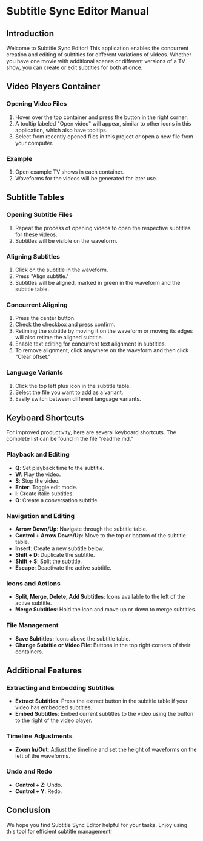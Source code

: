 # Subtitle Sync Editor Manual

## Introduction

Welcome to Subtitle Sync Editor! This application enables the concurrent creation and editing of subtitles for different variations of videos. Whether you have one movie with additional scenes or different versions of a TV show, you can create or edit subtitles for both at once.

## Video Players Container

### Opening Video Files

1. Hover over the top container and press the button in the right corner.
2. A tooltip labeled "Open video" will appear, similar to other icons in this application, which also have tooltips.
3. Select from recently opened files in this project or open a new file from your computer.

### Example

1. Open example TV shows in each container.
2. Waveforms for the videos will be generated for later use.

## Subtitle Tables

### Opening Subtitle Files

1. Repeat the process of opening videos to open the respective subtitles for these videos.
2. Subtitles will be visible on the waveform.

### Aligning Subtitles

1. Click on the subtitle in the waveform.
2. Press "Align subtitle."
3. Subtitles will be aligned, marked in green in the waveform and the subtitle table.

### Concurrent Aligning

1. Press the center button.
2. Check the checkbox and press confirm.
3. Retiming the subtitle by moving it on the waveform or moving its edges will also retime the aligned subtitle.
4. Enable text editing for concurrent text alignment in subtitles.
5. To remove alignment, click anywhere on the waveform and then click "Clear offset."

### Language Variants

1. Click the top left plus icon in the subtitle table.
2. Select the file you want to add as a variant.
3. Easily switch between different language variants.

## Keyboard Shortcuts

For improved productivity, here are several keyboard shortcuts. The complete list can be found in the file "readme.md."

### Playback and Editing

- **Q**: Set playback time to the subtitle.
- **W**: Play the video.
- **S**: Stop the video.
- **Enter**: Toggle edit mode.
- **I**: Create italic subtitles.
- **O**: Create a conversation subtitle.

### Navigation and Editing

- **Arrow Down/Up**: Navigate through the subtitle table.
- **Control + Arrow Down/Up**: Move to the top or bottom of the subtitle table.
- **Insert**: Create a new subtitle below.
- **Shift + D**: Duplicate the subtitle.
- **Shift + S**: Split the subtitle.
- **Escape**: Deactivate the active subtitle.

### Icons and Actions

- **Split, Merge, Delete, Add Subtitles**: Icons available to the left of the active subtitle.
- **Merge Subtitles**: Hold the icon and move up or down to merge subtitles.

### File Management

- **Save Subtitles**: Icons above the subtitle table.
- **Change Subtitle or Video File**: Buttons in the top right corners of their containers.

## Additional Features

### Extracting and Embedding Subtitles

- **Extract Subtitles**: Press the extract button in the subtitle table if your video has embedded subtitles.
- **Embed Subtitles**: Embed current subtitles to the video using the button to the right of the video player.

### Timeline Adjustments

- **Zoom In/Out**: Adjust the timeline and set the height of waveforms on the left of the waveforms.

### Undo and Redo

- **Control + Z**: Undo.
- **Control + Y**: Redo.

## Conclusion

We hope you find Subtitle Sync Editor helpful for your tasks. Enjoy using this tool for efficient subtitle management!
